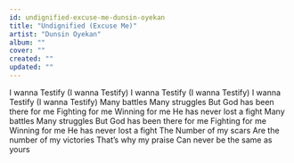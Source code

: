 ```yaml
---
id: undignified-excuse-me-dunsin-oyekan
title: "Undignified (Excuse Me)"
artist: "Dunsin Oyekan"
album: ""
cover: ""
created: ""
updated: ""
---
```


I wanna Testify
(I wanna Testify)
I wanna Testify
(I wanna Testify)
I wanna Testify
(I wanna Testify)
Many battles
Many struggles
But God has been there for me
Fighting for me
Winning for me
He has never lost a fight
Many battles
Many struggles
But God has been there for me
Fighting for me
Winning for me
He has never lost a fight
The Number of my scars
Are the number of my victories
That’s why my praise
Can never be the same as yours